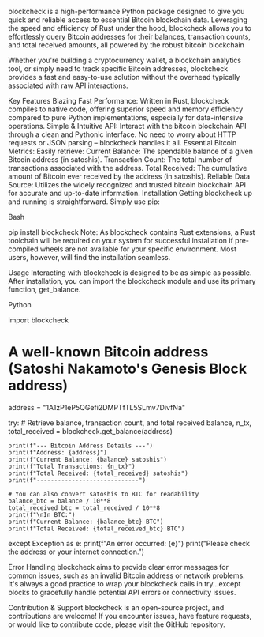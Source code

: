 blockcheck is a high-performance Python package designed to give you quick and reliable access to essential Bitcoin blockchain data. Leveraging the speed and efficiency of Rust under the hood, blockcheck allows you to effortlessly query Bitcoin addresses for their balances, transaction counts, and total received amounts, all powered by the robust bitcoin blockchain

Whether you're building a cryptocurrency wallet, a blockchain analytics tool, or simply need to track specific Bitcoin addresses, blockcheck provides a fast and easy-to-use solution without the overhead typically associated with raw API interactions.

Key Features
Blazing Fast Performance: Written in Rust, blockcheck compiles to native code, offering superior speed and memory efficiency compared to pure Python implementations, especially for data-intensive operations.
Simple & Intuitive API: Interact with the bitcoin blockchain API through a clean and Pythonic interface. No need to worry about HTTP requests or JSON parsing – blockcheck handles it all.
Essential Bitcoin Metrics: Easily retrieve:
Current Balance: The spendable balance of a given Bitcoin address (in satoshis).
Transaction Count: The total number of transactions associated with the address.
Total Received: The cumulative amount of Bitcoin ever received by the address (in satoshis).
Reliable Data Source: Utilizes the widely recognized and trusted bitcoin blockchain API for accurate and up-to-date information.
Installation
Getting blockcheck up and running is straightforward. Simply use pip:

Bash

pip install blockcheck
Note: As blockcheck contains Rust extensions, a Rust toolchain will be required on your system for successful installation if pre-compiled wheels are not available for your specific environment. Most users, however, will find the installation seamless.

Usage
Interacting with blockcheck is designed to be as simple as possible. After installation, you can import the blockcheck module and use its primary function, get_balance.

Python

import blockcheck

# A well-known Bitcoin address (Satoshi Nakamoto's Genesis Block address)
address = "1A1zP1eP5QGefi2DMPTfTL5SLmv7DivfNa"

try:
    # Retrieve balance, transaction count, and total received
    balance, n_tx, total_received = blockcheck.get_balance(address)

    print(f"--- Bitcoin Address Details ---")
    print(f"Address: {address}")
    print(f"Current Balance: {balance} satoshis")
    print(f"Total Transactions: {n_tx}")
    print(f"Total Received: {total_received} satoshis")
    print(f"-----------------------------")

    # You can also convert satoshis to BTC for readability
    balance_btc = balance / 10**8
    total_received_btc = total_received / 10**8
    print(f"\nIn BTC:")
    print(f"Current Balance: {balance_btc} BTC")
    print(f"Total Received: {total_received_btc} BTC")

except Exception as e:
    print(f"An error occurred: {e}")
    print("Please check the address or your internet connection.")

Error Handling
blockcheck aims to provide clear error messages for common issues, such as an invalid Bitcoin address or network problems. It's always a good practice to wrap your blockcheck calls in try...except blocks to gracefully handle potential API errors or connectivity issues.

Contribution & Support
blockcheck is an open-source project, and contributions are welcome! If you encounter issues, have feature requests, or would like to contribute code, please visit the GitHub repository.
